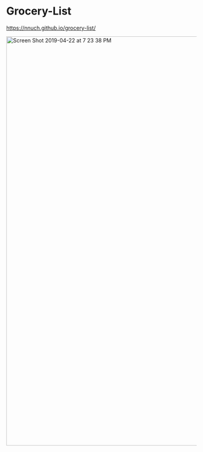 # Grocery-List

https://nnuch.github.io/grocery-list/

<img width="1082" alt="Screen Shot 2019-04-22 at 7 23 38 PM" src="https://user-images.githubusercontent.com/25110154/56539522-35649600-6534-11e9-8203-4f7124651255.png">
